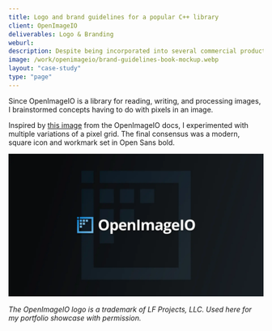 ```yaml
---
title: Logo and brand guidelines for a popular C++ library
client: OpenImageIO
deliverables: Logo & Branding
weburl:
description: Despite being incorporated into several commercial products and used extensively in animation and VFX studios all over the world, OpenImageIO didn't have a proper logo. I created the logo and a brand guidelines book for the project.
image: /work/openimageio/brand-guidelines-book-mockup.webp
layout: "case-study"
type: "page"
---
```


Since OpenImageIO is a library for reading, writing, and processing images, I brainstormed concepts having to do with pixels in an image.

Inspired by [this image](https://openimageio.readthedocs.io/en/latest/_images/grid-small.jpg) from the OpenImageIO docs, I experimented with multiple variations of a pixel grid. The final consensus was a modern, square icon and workmark set in Open Sans bold.

![OpenImageIO logo](/work/openimageio/openimageio-logo-and-branding.webp "OpenImageIO logo")

*The OpenImageIO logo is a trademark of LF Projects, LLC. Used here for my portfolio showcase with permission.*
